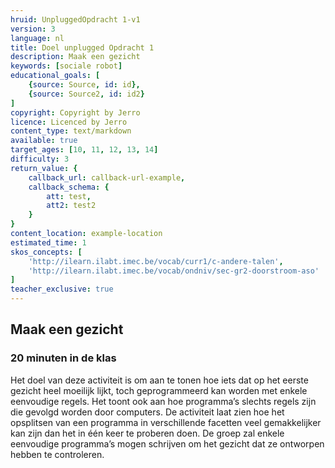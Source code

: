 ```yaml
---
hruid: UnpluggedOpdracht 1-v1
version: 3
language: nl
title: Doel unplugged Opdracht 1
description: Maak een gezicht
keywords: [sociale robot]
educational_goals: [
    {source: Source, id: id}, 
    {source: Source2, id: id2}
]
copyright: Copyright by Jerro
licence: Licenced by Jerro
content_type: text/markdown
available: true
target_ages: [10, 11, 12, 13, 14]
difficulty: 3
return_value: {
    callback_url: callback-url-example,
    callback_schema: {
        att: test,
        att2: test2
    }
}
content_location: example-location
estimated_time: 1
skos_concepts: [
    'http://ilearn.ilabt.imec.be/vocab/curr1/c-andere-talen', 
    'http://ilearn.ilabt.imec.be/vocab/ondniv/sec-gr2-doorstroom-aso'
]
teacher_exclusive: true
---
```


## Maak een gezicht 
### 20 minuten in de klas

Het doel van deze activiteit is om aan te tonen hoe iets dat op het eerste gezicht heel moeilijk lijkt, toch geprogrammeerd kan worden met enkele eenvoudige regels. Het toont ook aan hoe programma’s slechts regels zijn die gevolgd worden door computers. De activiteit laat zien hoe het opsplitsen van een programma in verschillende facetten veel gemakkelijker kan zijn dan het in één keer te proberen doen. De groep zal enkele eenvoudige programma’s mogen schrijven om het gezicht dat ze ontworpen hebben te controleren.